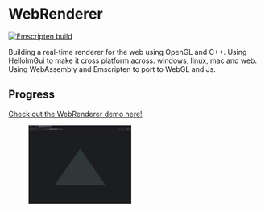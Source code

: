 # WebRenderer
[![Emscripten build](https://github.com/codesavory/WebRenderer/actions/workflows/ci-emscripten.yml/badge.svg)](https://github.com/codesavory/WebRenderer/actions/workflows/ci-emscripten.yml)

Building a real-time renderer for the web using OpenGL and C++. Using HelloImGui to make it cross platform across: windows, linux, mac and web. Using WebAssembly and Emscripten to port to WebGL and Js.

## Progress
[Check out the WebRenderer demo here!](https://codesavory.github.io/WebRenderer/)

<figure>
  <!-- <figcaption>Static Triangle running in a web browser. Click the image to try it in a browser yourself:</figcaption> -->
  <a href="https://codesavory.github.io/WebRenderer/" target="_blank">
    <img 
    src="./assets/thumbnails/renderTriangleWeb.png" 
    alt="Static Triangle on Web" 
    style="width: 48%;" />
  </a>
</figure>
